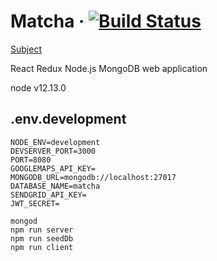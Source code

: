 # Matcha &middot; [![Build Status](https://travis-ci.com/sevngo/matcha.svg?branch=master)](https://travis-ci.com/sevngo/matcha)

[Subject](https://github.com/sevngo/Matcha/blob/master/subject.pdf)

React Redux Node.js MongoDB web application

node v12.13.0

## .env.development

```
NODE_ENV=development
DEVSERVER_PORT=3000
PORT=8080
GOOGLEMAPS_API_KEY=
MONGODB_URL=mongodb://localhost:27017
DATABASE_NAME=matcha
SENDGRID_API_KEY=
JWT_SECRET=
```

```
mongod
npm run server
npm run seedDb
npm run client
```
